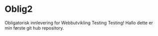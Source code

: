# Oblig2
Obligatorisk innlevering for Webbutvikling
Testing Testing! Hallo dette er min første git hub repository. 
